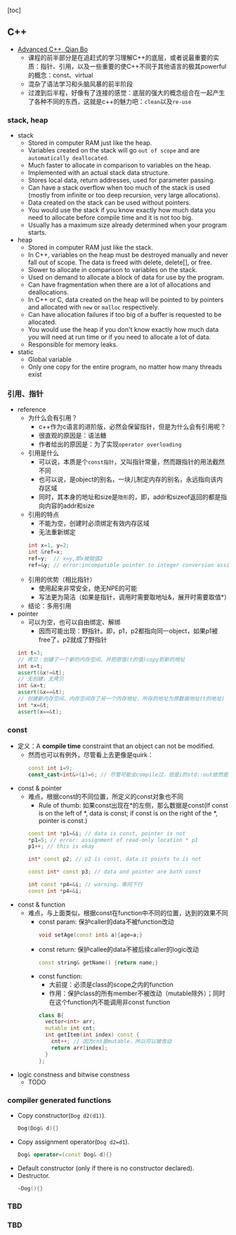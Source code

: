 [toc]
## C++ 
- [Advanced C++, Qian Bo](https://www.youtube.com/playlist?list=PLE28375D4AC946CC3)
  - 课程的前半部分是在追赶式的学习理解C++的底层，或者说最重要的实质：指针、引用，以及一些重要的使C++不同于其他语言的极其powerful的概念：const、virtual
  - 混杂了语法学习和头脑风暴的前半阶段
  - 过渡到后半程，好像有了连接的感觉：底层的强大的概念组合在一起产生了各种不同的东西，这就是c++的魅力吧：`clean`以及`re-use`

### stack, heap
- stack
  - Stored in computer RAM just like the heap.
  - Variables created on the stack will go `out of scope` and are `automatically deallocated`.
  - Much faster to allocate in comparison to variables on the heap.
  - Implemented with an actual stack data structure.
  - Stores local data, return addresses, used for parameter passing.
  - Can have a stack overflow when too much of the stack is used (mostly from infinite or too deep recursion, very large allocations).
  - Data created on the stack can be used without pointers.
  - You would use the stack if you know exactly how much data you need to allocate before compile time and it is not too big.
  - Usually has a maximum size already determined when your program starts.
- heap
  - Stored in computer RAM just like the stack.
  - In C++, variables on the heap must be destroyed manually and never fall out of scope. The data is freed with delete, delete[], or free.
  - Slower to allocate in comparison to variables on the stack.
  - Used on demand to allocate a block of data for use by the program.
  - Can have fragmentation when there are a lot of allocations and deallocations.
  - In C++ or C, data created on the heap will be pointed to by pointers and allocated with `new` or `malloc` respectively.
  - Can have allocation failures if too big of a buffer is requested to be allocated.
  - You would use the heap if you don't know exactly how much data you will need at run time or if you need to allocate a lot of data.
  - Responsible for memory leaks.
- static
  - Global variable
  - Only one copy for the entire program, no matter how many threads exist
### 引用、指针
- reference
  - 为什么会有引用？
    - c++作为c语言的进阶版，必然会保留指针，但是为什么会有引用呢？
    - 很直观的原因是：语法糖
    - 作者给出的原因是：为了实现`operator overloading`
  - 引用是什么
    - 可以说，本质是个`const指针`，又叫指针常量，然而跟指针的用法截然不同
    - 也可以说，是object的别名，一块儿制定内存的别名，永远指向该内存区域
    - 同时，其本身的地址和size是`隐形`的，即，addr和sizeof返回的都是指向内容的addr和size
  - 引用的特点
    - 不能为空，创建时必须绑定有效内存区域
    - 无法重新绑定
    ```cpp
    int x=1, y=2;
    int &ref=x;
    ref=y;  // x=y,即x被赋值2
    ref=&y; // error:incompatible pointer to integer conversion assigning to 'int' from 'int *'
    ```
  - 引用的优势（相比指针）
    - 使用起来非常安全，绝无NPE的可能
    - 写法更为简洁（如果是指针，调用时需要取地址&，展开时需要取值*）
  - 结论：多用引用
- pointer
  - 可以为空，也可以自由绑定、解绑
    - 因而可能出现：野指针。即，p1，p2都指向同一object，如果p1被free了，p2就成了野指针
  ```cpp
  int t=3;
  // 拷贝：创建了一个新的内存空间，并把原值(t的值)copy到新的地址
  int x=t;
  assert(&x!=&t);
  // 无创建，无拷贝
  int &x=t;
  assert(&x==&t);
  // 创建新内存空间，内存空间存了另一个内存地址，所存的地址为原数据地址(t的地址)
  int *x=&t;
  assert(x==&t);
  ```
### const
- 定义：A **compile time** constraint that an object can not be modified.
  - 然而也可以有例外，尽管看上去更像是quirk：
    ```cpp
    const int i=9;
    const_cast<int&>(i)=6; // 尽管可能会compile过，但是i的std::out依然是9
    ```
- const & pointer
  - 难点，根据const的不同位置，所定义的const对象也不同
    - Rule of thumb: 如果const出现在*的左侧，那么数据是const(If const is on the left of *, data is const; if const is on the right of the *, pointer is const.)
    ``` cpp
    const int *p1=&i; // data is const, pointer is not
    *p1=5; // error: assignment of read-only location * p1
    p1++; // this is okay

    int* const p2; // p2 is const, data it points to is not

    const int* const p3; // data and pointer are both const

    int const *p4=&i; // warning，等同下行
    const int *p4=&i;
    ```
- const & function
  - 难点，与上面类似，根据const在function中不同的位置，达到的效果不同
    - const param: 保护caller的data不被function改动
      ```cpp
      void setAge(const int& a){age=a;} 
      ```
    - const return: 保护callee的data不被后续caller的logic改动
      ```cpp
      const string& getName() {return name;} 
      ```
    - const function: 
      - 大前提：必须是class的scope之内的function
      - 作用：保护class的所有member不被改动（mutable除外）；同时在这个function内不能调用非const function
      ```cpp
      class B{
        vector<int> arr;
        mutable int cnt;
        int getItem(int index) const {
          cnt++; // 因为cnt是mutable，所以可以被改动
          return arr[index];
        }
      };
      ```
- logic constness and bitwise constness
  - TODO
### compiler generated functions
- Copy constructor(`Dog d2(d1)`).
  ```cpp
  Dog(Dog& d){}
  ```
- Copy assignment operator(`Dog d2=d1`).
  ```cpp
  Dog& operator=(const Dog& d){}
  ```
- Default constructor (only if there is no constructor declared).
- Destructor.
  ```cpp
  ~Dog(){}
  ```
### TBD
### TBD